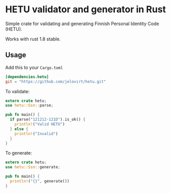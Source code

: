 # HETU validator and generator in Rust

Simple crate for validating and generating Finnish Personal Identity Code (HETU).

Works with rust 1.8 stable.

##  Usage

Add this to your `Cargo.toml`

```toml
[dependencies.hetu]
git = "https://github.com/jelovirt/hetu.git"
```

To validate:

```rust
extern crate hetu;
use hetu::Ssn::parse;

pub fn main() {
  if parse("121212-121D").is_ok() {
    println!("Valid HETU")
  } else {
    println!("Invalid")
  }
}
```

To generate:

```rust
extern crate hetu;
use hetu::Ssn::generate;

pub fn main() {
  println!("{}", generate())
}
```
